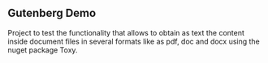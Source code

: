 ## Gutenberg Demo

Project to test the functionality that allows to obtain as text the content inside document files in several formats like as pdf, doc and docx using the nuget package Toxy.
